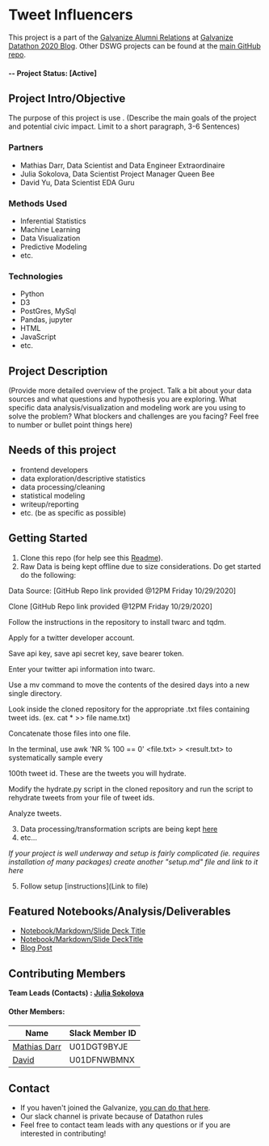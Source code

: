# Tweet Influencers
This project is a part of the [Galvanize Alumni Relations](http://glavanize.com) at [Galvanize Datathon 2020 Blog](https://blog.galvanize.com/alumni-datathon-digging-into-the-election/).  Other DSWG projects can be found at the [main GitHub repo](https://github.com/yuchild/galvanize_datathon2020).

#### -- Project Status: [Active]

## Project Intro/Objective
The purpose of this project is use . (Describe the main goals of the project and potential civic impact. Limit to a short paragraph, 3-6 Sentences)

### Partners
* Mathias Darr, Data Scientist and Data Engineer Extraordinaire
* Julia Sokolova, Data Scientist Project Manager Queen Bee
* David Yu, Data Scientist EDA Guru

### Methods Used
* Inferential Statistics
* Machine Learning
* Data Visualization
* Predictive Modeling
* etc.

### Technologies
* Python
* D3
* PostGres, MySql
* Pandas, jupyter
* HTML
* JavaScript
* etc.

## Project Description
(Provide more detailed overview of the project.  Talk a bit about your data sources and what questions and hypothesis you are exploring. What specific data analysis/visualization and modeling work are you using to solve the problem? What blockers and challenges are you facing?  Feel free to number or bullet point things here)

## Needs of this project

- frontend developers
- data exploration/descriptive statistics
- data processing/cleaning
- statistical modeling
- writeup/reporting
- etc. (be as specific as possible)

## Getting Started

1. Clone this repo (for help see this [Readme](https://github.com/yuchild/galvanize_datathon2020/blob/main/README.md)).
2. Raw Data is being kept offline due to size considerations. Do get started do the following:

Data Source: [GitHub Repo link provided @12PM Friday 10/29/2020]

Clone [GitHub Repo link provided @12PM Friday 10/29/2020]

Follow the instructions in the repository to install twarc and tqdm.

Apply for a twitter developer account.

Save api key, save api secret key, save bearer token.

Enter your twitter api information into twarc.

Use a mv command to move the contents of the desired days into a new single directory.

Look inside the cloned repository for the appropriate .txt files containing tweet ids. (ex. cat * >>
file name.txt)

Concatenate those files into one file.

In the terminal, use awk 'NR % 100 == 0' <file.txt> > <result.txt> to systematically sample every

100th tweet id. These are the tweets you will hydrate.

Modify the hydrate.py script in the cloned repository and run the script to rehydrate tweets from your file of tweet ids.

Analyze tweets.

3. Data processing/transformation scripts are being kept [here](https://github.com/yuchild/galvanize_datathon2020/commit/14bf75445630b26fb33ac53e685442f1e6c846e4)
4. etc...

*If your project is well underway and setup is fairly complicated (ie. requires installation of many packages) create another "setup.md" file and link to it here*  

5. Follow setup [instructions](Link to file)

## Featured Notebooks/Analysis/Deliverables
* [Notebook/Markdown/Slide Deck Title](link)
* [Notebook/Markdown/Slide DeckTitle](link)
* [Blog Post](link)


## Contributing Members

**Team Leads (Contacts) : [Julia Sokolova](https://github.com/JuliaSokolova)**

#### Other Members:

|Name     |  Slack Member ID  |
|---------|-----------------|
|[Mathias Darr](https://github.com/MathiasDarr)| U01DGT9BYJE |
|[David](https://github.com/yuchild) | U01DFNWBMNX |

## Contact
* If you haven't joined the Galvanize, [you can do that here](https://www.galvanize.com/).  
* Our slack channel is private because of Datathon rules
* Feel free to contact team leads with any questions or if you are interested in contributing!
